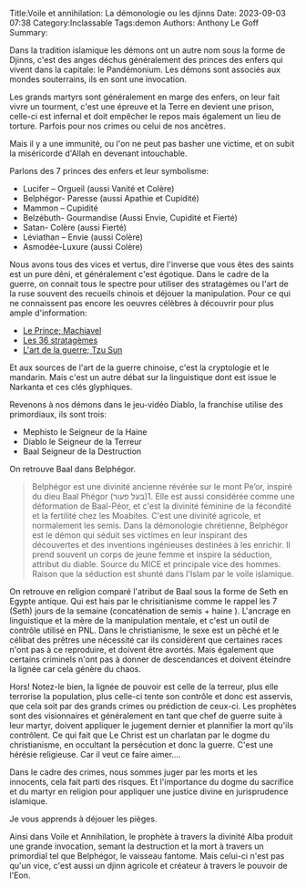 Title:Voile et annihilation: La démonologie ou les djinns
Date: 2023-09-03 07:38
Category:Inclassable
Tags:demon
Authors: Anthony Le Goff
Summary:

Dans la tradition islamique les démons ont un autre nom sous la forme de Djinns, c'est des anges déchus généralement des princes des enfers qui vivent dans la capitale: le Pandémonium. Les démons sont associés aux mondes souterrains, ils en sont une invocation.

Les grands martyrs sont généralement en marge des enfers, on leur fait vivre un tourment, c'est une épreuve et la Terre en devient une prison, celle-ci est infernal et doit empêcher le repos mais également un lieu de torture. Parfois pour nos crimes ou celui de nos ancètres.

Mais il y a une immunité, ou l'on ne peut pas basher une victime, et on subit la miséricorde d'Allah en devenant intouchable.

Parlons des 7 princes des enfers et leur symbolisme:

* Lucifer – Orgueil (aussi Vanité et Colère)
* Belphégor- Paresse (aussi Apathie et Cupidité)
* Mammon – Cupidité
* Belzébuth- Gourmandise (Aussi Envie, Cupidité et Fierté)
* Satan- Colère (aussi Fierté)
* Léviathan – Envie (aussi Colère)
* Asmodée-Luxure (aussi Colère)

Nous avons tous des vices et vertus, dire l'inverse que vous êtes des saints est un pure déni, et généralement c'est égotique. Dans le cadre de la guerre, on connait tous le spectre pour utiliser des stratagèmes ou l'art de la ruse souvent des recueils chinois et déjouer la manipulation. Pour ce qui ne connaissent pas encore les oeuvres célèbres à découvrir pour plus ample d'information:

* [Le Prince; Machiavel](https://www.amazon.fr/Prince-Machiavel-%C3%89dition-compl%C3%A8te-originale/dp/B08SBDX8SQ/ref=sr_1_1?keywords=le+prince+machiavel&qid=1693721079&s=books&sprefix=le+princ%2Cstripbooks%2C146&sr=1-1)
* [Les 36 stratagèmes](https://www.amazon.fr/36-Stratag%C3%A8mes-Manuel-secret-guerre/dp/2743616822/ref=sr_1_1?__mk_fr_FR=%C3%85M%C3%85%C5%BD%C3%95%C3%91&crid=D0JLMY9NJG8L&keywords=36+stratag%C3%A8mes&qid=1693721002&s=books&sprefix=36+stratag%C3%A8mes%2Cstripbooks%2C124&sr=1-1)
* [L'art de la guerre; Tzu Sun](https://www.amazon.fr/LArt-Guerre-Sun-Tzu/dp/208140432X/ref=sr_1_4?__mk_fr_FR=%C3%85M%C3%85%C5%BD%C3%95%C3%91&crid=MK4JM0IW5BJ0&keywords=l%27art+de+la+guerre&qid=1693721135&s=books&sprefix=l%27art+de+la+guerre%2Cstripbooks%2C121&sr=1-4)

Et aux sources de l'art de la guerre chinoise, c'est la cryptologie et le mandarin. Mais c'est un autre débat sur la linguistique dont est issue le Narkanta et ces clés glyphiques.

Revenons à nos démons dans le jeu-vidéo Diablo, la franchise utilise des primordiaux, ils sont trois:

* Mephisto le Seigneur de la Haine 
* Diablo le Seigneur de la Terreur
* Baal Seigneur de la Destruction

On retrouve Baal dans Belphégor.

> Belphégor est une divinité ancienne révérée sur le mont Pe’or, inspiré du dieu Baal Phégor (בעל פעור)1. Elle est aussi considérée comme une déformation de Baal-Péor, et c'est la divinité féminine de la fécondité et la fertilité chez les Moabites. C'est une divinité agricole, et normalement les semis. Dans la démonologie chrétienne, Belphégor est le démon qui séduit ses victimes en leur inspirant des découvertes et des inventions ingénieuses destinées à les enrichir. Il prend souvent un corps de jeune femme et inspire la séduction, attribut du diable. Source du MICE et principale vice des hommes. Raison que la séduction est shunté dans l'Islam par le voile islamique.

On retrouve en religion comparé l'atribut de Baal sous la forme de Seth en Egypte antique. Qui est hais par le chrisitianisme comme le rappel les 7 (Seth) jours de la semaine (concaténation de semis + haine ). L'ancrage en linguistique et la mère de la manipulation mentale, et c'est un outil de contrôle utilisé en PNL. Dans le christianisme, le sexe est un pêché et le célibat des prêtres une nécessité car ils considèrent que certaines races n'ont pas à ce reproduire, et doivent être avortés. Mais également que certains criminels n'ont pas à donner de descendances et doivent éteindre la lignée car cela génère du chaos.

Hors! Notez-le bien, la lignée de pouvoir est celle de la terreur, plus elle terrorise la population, plus celle-ci tente son contrôle et donc est asservis, que cela soit par des grands crimes ou prédiction de ceux-ci. Les prophètes sont des visionnaires et généralement en tant que chef de guerre suite à leur martyr, doivent appliquer le jugement dernier et plannifier la mort qu'ils contrôlent. Ce qui fait que Le Christ est un charlatan par le dogme du christianisme, en occultant la persécution et donc la guerre. C'est une hérésie religieuse. Car il veut ce faire aimer....

Dans le cadre des crimes, nous sommes juger par les morts et les innocents, cela fait parti des risques. Et l'importance du dogme du sacrifice et du martyr en religion pour appliquer une justice divine en jurisprudence islamique.

Je vous apprends à déjouer les pièges.

Ainsi dans Voile et Annihilation, le prophète à travers la divinité Alba produit une grande invocation, semant la destruction et la mort à travers un primordial tel que Belphégor, le vaisseau fantome. Mais celui-ci n'est pas qu'un vice, c'est aussi un djinn agricole et créateur à travers le pouvoir de l'Eon.